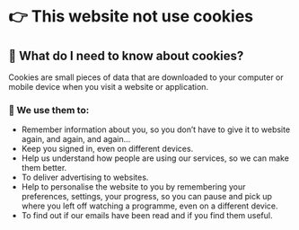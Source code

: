 # 👉 This website not use cookies


## 🍪 What do I need to know about cookies?

Cookies are small pieces of data that are downloaded to your computer or mobile device when you visit a website or application.

### 🍪 We use them to:

- Remember information about you, so you don’t have to give it to website again, and again, and again...
- Keep you signed in, even on different devices.
- Help us understand how people are using our services, so we can make them better.
- To deliver advertising to websites.
- Help to personalise the website to you by remembering your preferences, settings, your progress, so you can pause and pick up where you left off watching a programme, even on a different device.
- To find out if our emails have been read and if you find them useful.
